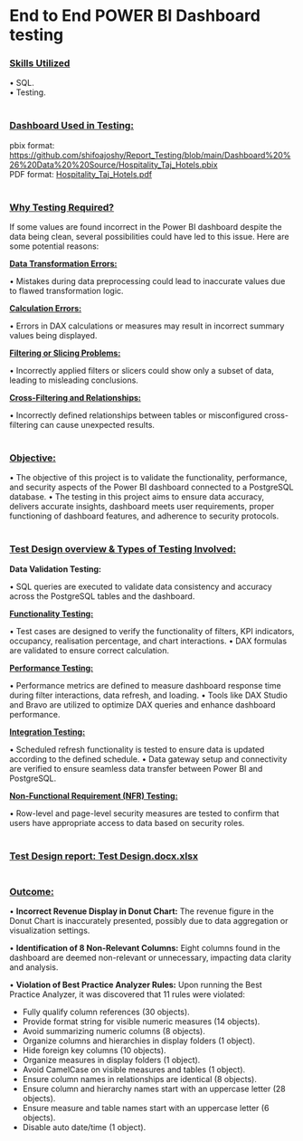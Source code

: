 # **End to End POWER BI Dashboard testing**

### <ins>**Skills Utilized**

• SQL.<br>
• Testing.<br><br>

### <ins>**Dashboard Used in Testing**<ins>:<br>
pbix format: https://github.com/shifoajoshy/Report_Testing/blob/main/Dashboard%20%26%20Data%20%20Source/Hospitality_Taj_Hotels.pbix <br> 
PDF format: [Hospitality_Taj_Hotels.pdf](https://github.com/shifoajoshy/Report_Testing/files/14887583/Hospitality_Taj_Hotels.pdf) <br><br>

### <ins>**Why Testing Required?**<ins><br>

If some values are found incorrect in the Power BI dashboard despite the data being clean, several possibilities could have led to this issue. Here are some potential reasons:

   <ins>**Data Transformation Errors:**<ins><br>

  • Mistakes during data preprocessing could lead to inaccurate values due to flawed transformation logic.

  <ins>**Calculation Errors:**<ins><br>

  • Errors in DAX calculations or measures may result in incorrect summary values being displayed.

  <ins>**Filtering or Slicing Problems:**<ins><br>

  • Incorrectly applied filters or slicers could show only a subset of data, leading to misleading conclusions.

  <ins>**Cross-Filtering and Relationships:**<ins><br>

  • Incorrectly defined relationships between tables or misconfigured cross-filtering can cause unexpected results.<br><br>

### <ins>**Objective:**<ins><br>
• The objective of this project is to validate the functionality, performance, and security aspects of the Power BI dashboard connected to a PostgreSQL database.
• The testing in this project aims to ensure data accuracy, delivers accurate insights, dashboard meets user requirements, proper functioning of dashboard features, and adherence to security protocols.<br><br>

### <ins>**Test Design overview & Types of Testing Involved:**<ins><br>

**Data Validation Testing:**<ins><br>

• SQL queries are executed to validate data consistency and accuracy across the PostgreSQL tables and the dashboard.

<ins>**Functionality Testing:**<ins><br>

• Test cases are designed to verify the functionality of filters, KPI indicators, occupancy, realisation percentage, and chart interactions.
• DAX formulas are validated to ensure correct calculation.

<ins>**Performance Testing:**<ins>

• Performance metrics are defined to measure dashboard response time during filter interactions, data refresh, and loading.
• Tools like DAX Studio and Bravo are utilized to optimize DAX queries and enhance dashboard performance.

<ins>**Integration Testing:**<ins><br>

• Scheduled refresh functionality is tested to ensure data is updated according to the defined schedule.
• Data gateway setup and connectivity are verified to ensure seamless data transfer between Power BI and PostgreSQL.

<ins>**Non-Functional Requirement (NFR) Testing:**<ins><br>

• Row-level and page-level security measures are tested to confirm that users have appropriate access to data based on security roles.<br><br>

### <ins>**Test Design report:<ins>** [Test Design.docx.xlsx](https://github.com/shifoajoshy/Report_Testing/files/14885971/Test.Design.docx.xlsx) <br><br>

### <ins>**Outcome:**<ins>

• **Incorrect Revenue Display in Donut Chart:**
The revenue figure in the Donut Chart is inaccurately presented, possibly due to data aggregation or visualization settings.

• **Identification of 8 Non-Relevant Columns:**
Eight columns found in the dashboard are deemed non-relevant or unnecessary, impacting data clarity and analysis.

• **Violation of Best Practice Analyzer Rules:**
Upon running the Best Practice Analyzer, it was discovered that 11 rules were violated:
- Fully qualify column references (30 objects).
- Provide format string for visible numeric measures (14 objects).
- Avoid summarizing numeric columns (8 objects).
- Organize columns and hierarchies in display folders (1 object).
- Hide foreign key columns (10 objects).
- Organize measures in display folders (1 object).
- Avoid CamelCase on visible measures and tables (1 object).
- Ensure column names in relationships are identical (8 objects).
- Ensure column and hierarchy names start with an uppercase letter (28 objects).
- Ensure measure and table names start with an uppercase letter (6 objects).
- Disable auto date/time (1 object).

